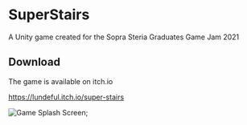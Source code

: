# SuperStairs
A Unity game created for the Sopra Steria Graduates Game Jam 2021

## Download

The game is available on itch.io

https://lundeful.itch.io/super-stairs


 ![Game Splash Screen](https://img.itch.zone/aW1nLzUzMTI2NjcucG5n/347x500/1Qgkz6.png);
